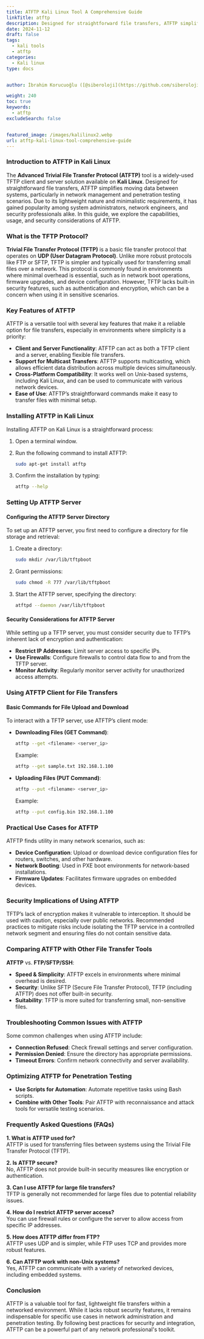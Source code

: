 ```yaml
---
title: ATFTP Kali Linux Tool A Comprehensive Guide
linkTitle: atftp
description: Designed for straightforward file transfers, ATFTP simplifies moving data between systems, particularly in network management and penetration testing scenarios.
date: 2024-11-12
draft: false
tags:
  - kali tools
  - atftp
categories:
  - Kali linux
type: docs


author: İbrahim Korucuoğlu ([@siberoloji](https://github.com/siberoloji))

weight: 240
toc: true
keywords:
  - atftp
excludeSearch: false


featured_image: /images/kalilinux2.webp
url: atftp-kali-linux-tool-comprehensive-guide
---
```


### **Introduction to ATFTP in Kali Linux**

The **Advanced Trivial File Transfer Protocol (ATFTP)** tool is a widely-used TFTP client and server solution available on **Kali Linux**. Designed for straightforward file transfers, ATFTP simplifies moving data between systems, particularly in network management and penetration testing scenarios. Due to its lightweight nature and minimalistic requirements, it has gained popularity among system administrators, network engineers, and security professionals alike. In this guide, we explore the capabilities, usage, and security considerations of ATFTP.

### **What is the TFTP Protocol?**

**Trivial File Transfer Protocol (TFTP)** is a basic file transfer protocol that operates on **UDP (User Datagram Protocol)**. Unlike more robust protocols like FTP or SFTP, TFTP is simpler and typically used for transferring small files over a network. This protocol is commonly found in environments where minimal overhead is essential, such as in network boot operations, firmware upgrades, and device configuration. However, TFTP lacks built-in security features, such as authentication and encryption, which can be a concern when using it in sensitive scenarios.

### **Key Features of ATFTP**

ATFTP is a versatile tool with several key features that make it a reliable option for file transfers, especially in environments where simplicity is a priority:

- **Client and Server Functionality**: ATFTP can act as both a TFTP client and a server, enabling flexible file transfers.
- **Support for Multicast Transfers**: ATFTP supports multicasting, which allows efficient data distribution across multiple devices simultaneously.
- **Cross-Platform Compatibility**: It works well on Unix-based systems, including Kali Linux, and can be used to communicate with various network devices.
- **Ease of Use**: ATFTP’s straightforward commands make it easy to transfer files with minimal setup.

### **Installing ATFTP in Kali Linux**

Installing ATFTP on Kali Linux is a straightforward process:

1. Open a terminal window.
2. Run the following command to install ATFTP:

   ```bash
   sudo apt-get install atftp
   ```

3. Confirm the installation by typing:

   ```bash
   atftp --help
   ```

### **Setting Up ATFTP Server**

#### **Configuring the ATFTP Server Directory**

To set up an ATFTP server, you first need to configure a directory for file storage and retrieval:

1. Create a directory:

   ```bash
   sudo mkdir /var/lib/tftpboot
   ```

2. Grant permissions:

   ```bash
   sudo chmod -R 777 /var/lib/tftpboot
   ```

3. Start the ATFTP server, specifying the directory:

   ```bash
   atftpd --daemon /var/lib/tftpboot
   ```

#### **Security Considerations for ATFTP Server**

While setting up a TFTP server, you must consider security due to TFTP’s inherent lack of encryption and authentication:

- **Restrict IP Addresses**: Limit server access to specific IPs.
- **Use Firewalls**: Configure firewalls to control data flow to and from the TFTP server.
- **Monitor Activity**: Regularly monitor server activity for unauthorized access attempts.

### **Using ATFTP Client for File Transfers**

#### **Basic Commands for File Upload and Download**

To interact with a TFTP server, use ATFTP’s client mode:

- **Downloading Files (GET Command)**:

  ```bash
  atftp --get <filename> <server_ip>
  ```

  Example:

  ```bash
  atftp --get sample.txt 192.168.1.100
  ```

- **Uploading Files (PUT Command)**:

  ```bash
  atftp --put <filename> <server_ip>
  ```

  Example:

  ```bash
  atftp --put config.bin 192.168.1.100
  ```

### **Practical Use Cases for ATFTP**

ATFTP finds utility in many network scenarios, such as:

- **Device Configuration**: Upload or download device configuration files for routers, switches, and other hardware.
- **Network Booting**: Used in PXE boot environments for network-based installations.
- **Firmware Updates**: Facilitates firmware upgrades on embedded devices.

### **Security Implications of Using ATFTP**

TFTP’s lack of encryption makes it vulnerable to interception. It should be used with caution, especially over public networks. Recommended practices to mitigate risks include isolating the TFTP service in a controlled network segment and ensuring files do not contain sensitive data.

### **Comparing ATFTP with Other File Transfer Tools**

**ATFTP** vs. **FTP/SFTP/SSH**:

- **Speed & Simplicity**: ATFTP excels in environments where minimal overhead is desired.
- **Security**: Unlike SFTP (Secure File Transfer Protocol), TFTP (including ATFTP) does not offer built-in security.
- **Suitability**: TFTP is more suited for transferring small, non-sensitive files.

### **Troubleshooting Common Issues with ATFTP**

Some common challenges when using ATFTP include:

- **Connection Refused**: Check firewall settings and server configuration.
- **Permission Denied**: Ensure the directory has appropriate permissions.
- **Timeout Errors**: Confirm network connectivity and server availability.

### **Optimizing ATFTP for Penetration Testing**

- **Use Scripts for Automation**: Automate repetitive tasks using Bash scripts.
- **Combine with Other Tools**: Pair ATFTP with reconnaissance and attack tools for versatile testing scenarios.

### **Frequently Asked Questions (FAQs)**

**1. What is ATFTP used for?**  
ATFTP is used for transferring files between systems using the Trivial File Transfer Protocol (TFTP).

**2. Is ATFTP secure?**  
No, ATFTP does not provide built-in security measures like encryption or authentication.

**3. Can I use ATFTP for large file transfers?**  
TFTP is generally not recommended for large files due to potential reliability issues.

**4. How do I restrict ATFTP server access?**  
You can use firewall rules or configure the server to allow access from specific IP addresses.

**5. How does ATFTP differ from FTP?**  
ATFTP uses UDP and is simpler, while FTP uses TCP and provides more robust features.

**6. Can ATFTP work with non-Unix systems?**  
Yes, ATFTP can communicate with a variety of networked devices, including embedded systems.

### **Conclusion**

ATFTP is a valuable tool for fast, lightweight file transfers within a networked environment. While it lacks robust security features, it remains indispensable for specific use cases in network administration and penetration testing. By following best practices for security and integration, ATFTP can be a powerful part of any network professional's toolkit.
